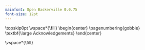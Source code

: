 ```yaml
---
mainfont: Open Baskerville 0.0.75
font-size: 12pt
---
```

\topskip0pt
\vspace*{\fill}
\begin{center}
\pagenumbering{gobble}
\textbf{\large Acknowledgements}
\end{center}

\vspace*{\fill}